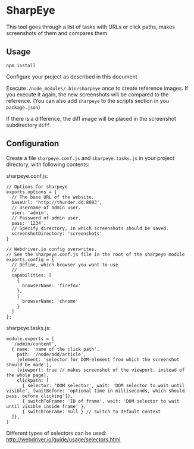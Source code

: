 # SharpEye
This tool goes through a list of tasks with URLs or click paths, makes screenshots of them and compares them.

## Usage
`npm install`

Configure your project as described in this document

Execute`./node_modules/.bin/sharpeye` once to create reference images.
If you execute it again, the new screenshots will be compared to the reference.
(You can also add `sharpeye` to the scripts section in you `package.json`)

If there is a difference, the diff image will be placed in the screenshot subdirectory `diff`.


## Configuration

Create a file `sharpeye.conf.js` and `sharpeye.tasks.js` in your project directory, with following contents:

sharpeye.conf.js:
```
// Options for sharpeye
exports.options = {
  // The base URL of the website.
  baseUrl: 'http://thunder.dd:8083',
  // Username of admin user.
  user: 'admin',
  // Password of admin user.
  pass: '1234',
  // Specify directory, in which screenshots should be saved.
  screenshotDirectory: 'screenshots'
}

// Webdriver.io config overwrites.
// See the sharpeye.conf.js file in the root of the sharpeye module
exports.config = {
  // Define, which browser you want to use
  //
  capabilities: [
    {
      browserName: 'firefox'
    },
    {
      browserName: 'chrome'
    }
  ]
};

```

sharpeye.tasks.js:
```
module.exports = [
  '/admin/content',
  { name: 'name of the click path',
    path: '/node/add/article',
    [element: 'selector for DOM-element from which the screenshot should be made'],
    [viewport: true // makes screenshot of the viewport, instead of the whole page],
    clickpath: [
      { selector: 'DOM selector', wait: 'DOM selector to wait until visible', [waitBefore: 'optional time in milliseconds, which should pass, before clicking']},
      { switchToFrame: 'ID of frame', wait: 'DOM selector to wait until visible inside frame' },
      { switchToFrame: null } // switch to default context
  ]},
]

```

Different types of selectors can be used: http://webdriver.io/guide/usage/selectors.html